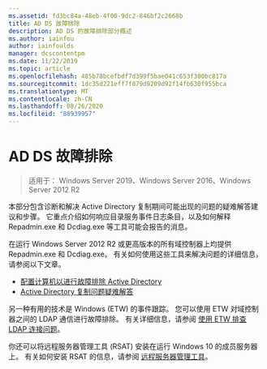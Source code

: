 ```yaml
---
ms.assetid: fd3bc84a-48eb-4f00-9dc2-846bf2c2668b
title: AD DS 故障排除
description: AD DS 的故障排除部分概述
ms.author: iainfou
author: iainfoulds
manager: dcscontentpm
ms.date: 11/22/2019
ms.topic: article
ms.openlocfilehash: 485b78bcefbdf7d399f5bae041c653f300bc817a
ms.sourcegitcommit: 1dc35d221eff7f079d9209d92f14fb630f955bca
ms.translationtype: MT
ms.contentlocale: zh-CN
ms.lasthandoff: 08/26/2020
ms.locfileid: "88939957"
---
```

# <a name="ad-ds-troubleshooting"></a>AD DS 故障排除

>适用于： Windows Server 2019、Windows Server 2016、Windows Server 2012 R2

本部分包含诊断和解决 Active Directory 复制期间可能出现的问题的疑难解答建议和步骤。 它重点介绍如何响应目录服务事件日志条目，以及如何解释 Repadmin.exe 和 Dcdiag.exe 等工具可能会报告的消息。

在运行 Windows Server 2012 R2 或更高版本的所有域控制器上均提供 Repadmin.exe 和 Dcdiag.exe。 有关如何使用这些工具来解决问题的详细信息，请参阅以下文章。

- [配置计算机以进行故障排除 Active Directory](../manage/troubleshoot/Configuring-a-Computer-for-Troubleshooting.md)
- [Active Directory 复制问题疑难解答](../manage/troubleshoot/Troubleshooting-Active-Directory-Replication-Problems.md)

另一种有用的技术是 Windows (ETW) 的事件跟踪。 您可以使用 ETW 对域控制器之间的 LDAP 通信进行故障排除。 有关详细信息，请参阅 [使用 ETW 排查 LDAP 连接问题](../manage/troubleshoot/troubleshoot-ldap-using-etw.md)。

你还可以将远程服务器管理工具 (RSAT) 安装在运行 Windows 10 的成员服务器上。 有关如何安装 RSAT 的信息，请参阅 [远程服务器管理工具](../../../remote/remote-server-administration-tools.md)。
